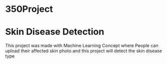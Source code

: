 ﻿# 350Project

 # Skin Disease Detection

 This project was made with Machine Learning Concept where People can upload their affected skin photo and this project will detect the skin disease type
